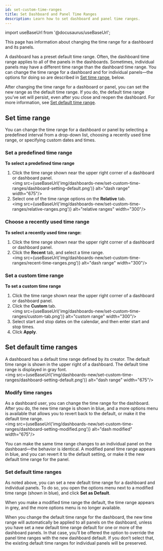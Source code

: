 ```yaml
---
id: set-custom-time-ranges
title: Set Dashboard and Panel Time Ranges
description: Learn how to set dashboard and panel time ranges.
---
```


import useBaseUrl from '@docusaurus/useBaseUrl';

This page has information about changing the time range for a dashboard and its panels.

A dashboard has a preset default time range. Often, the dashboard time range applies to all of the panels in the dashboards. Sometimes, individual panels may have a different time range than the dashboard time range. You can change the time range for a dashboard and for individual panels—the options for doing so are described in [Set time range](#set-time-range), below.

After changing the time range for a dashboard or panel, you can set the new range as the default time range. If you do, the default time range you’ve set will persist, even after you close and reopen the dashboard. For more information, see [Set default time range](#set-default-time-range).

## Set time range

You can change the time range for a dashboard or panel by selecting a predefined interval from a drop-down list, choosing a recently used time range, or specifying custom dates and times.

### Set a predefined time range

**To select a predefined time range**

1. Click the time range shown near the upper right corner of a dashboard or dashboard panel.<br/><img src={useBaseUrl('img/dashboards-new/set-custom-time-ranges/dashboard-setting-default.png')} alt="dash range" width="675"/>
1. Select one of the time range options on the **Relative** tab.<br/><img src={useBaseUrl('img/dashboards-new/set-custom-time-ranges/relative-ranges.png')} alt="relative ranges" width="300"/>


### Choose a recently used time range

**To select a recently used time range:**

1. Click the time range shown near the upper right corner of a dashboard or dashboard panel.
1. Click the **Recent** tab, and select a time range.<br/><img src={useBaseUrl('img/dashboards-new/set-custom-time-ranges/recent-time-ranges.png')} alt="dash range" width="300"/>

### Set a custom time range

**To set a custom time range**

1. Click the time range shown near the upper right corner of a dashboard or dashboard panel.
1. Click the **Custom** tab. <br/><img src={useBaseUrl('img/dashboards-new/set-custom-time-ranges/custom-tab.png')} alt="custom range" width="300"/>
1. Select start and stop dates on the calendar, and then enter start and stop times.
1. Click **Apply**.

## Set default time ranges

A dashboard has a default time range defined by its creator. The default time range is shown in the upper right of a dashboard. The default time range is displayed in gray font.<br/><img src={useBaseUrl('img/dashboards-new/set-custom-time-ranges/dashboard-setting-default.png')} alt="dash range" width="675"/>

### Modify time ranges

As a dashboard user, you can change the time range for the dashboard. After you do, the new time range is shown in blue, and a more options menu is available that allows you to revert back to the default, or make it the default time range. <br/><img src={useBaseUrl('img/dashboards-new/set-custom-time-ranges/dashboard-setting-modified.png')} alt="dash modified" width="675"/>

You can make the same time range changes to an individual panel on the dashboard—the behavior is identical. A modified panel time range appears in blue, and you can revert it to the default setting, or make it the new default time range for the panel.

### Set default time ranges

As noted above, you can set a new default time range for a dashboard and individual panels. To do so, you open the options menu next to a modified time range (shown in blue), and click **Set as Default**.   

When you make a modified time range the default, the time range appears in grey, and the more options menu is no longer available.

When you change the default time range for the dashboard, the new time range will automatically be applied to all panels on the dashboard, unless you have set a new default time range default for one or more of the dashboard panels. In that case, you’ll be offered the option to override the panel time ranges with the new dashboard default. If you don’t select that, the existing default time ranges for individual panels will be preserved.
